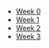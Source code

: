 * [Week 0](https://twof.github.io/VaporNation/week0-18-01-21)
* [Week 1](https://twof.github.io/VaporNation/week1-18-01-29)
* [Week 2](https://twof.github.io/VaporNation/week2-18-02-05)
* [Week 3](https://twof.github.io/VaporNation/week3-18-02-12)
